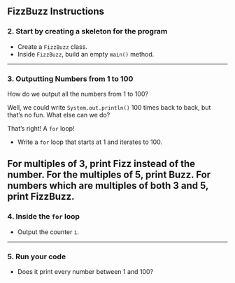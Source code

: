 ## FizzBuzz Instructions

### 2. Start by creating a skeleton for the program

- Create a `FizzBuzz` class.  
- Inside `FizzBuzz`, build an empty `main()` method.

---

### 3. Outputting Numbers from 1 to 100

How do we output all the numbers from 1 to 100?

Well, we could write `System.out.println()` 100 times back to back, but that’s no fun. What else can we do?

That’s right! A `for` loop!

- Write a `for` loop that starts at 1 and iterates to 100.

For multiples of 3, print Fizz instead of the number.
For the multiples of 5, print Buzz.
For numbers which are multiples of both 3 and 5, print FizzBuzz.
---

### 4. Inside the `for` loop

- Output the counter `i`.

---

### 5. Run your code

- Does it print every number between 1 and 100?


